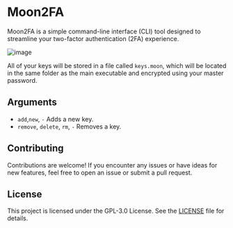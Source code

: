# Moon2FA
Moon2FA is a simple command-line interface (CLI) tool designed to streamline your two-factor authentication (2FA) experience.

![image](https://github.com/Dorkreamer/Moon2FA/assets/124145361/705b5d5e-a838-4e34-bd69-60094c524f29)

All of your keys will be stored in a file called `keys.moon`, which will be located in the same folder as the main executable and encrypted using your master password.

## Arguments
 - `add`,`new`, `-` Adds a new key.
 - `remove`, `delete`, `rm`, `-` Removes a key.

## Contributing
Contributions are welcome! If you encounter any issues or have ideas for new features, feel free to open an issue or submit a pull request.

## License
This project is licensed under the GPL-3.0 License. See the [LICENSE](LICENSE) file for details.
